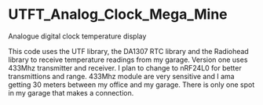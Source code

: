 UTFT_Analog_Clock_Mega_Mine
===========================

Analogue digital clock temperature display


This code uses the UTF  library, the DA1307 RTC library and the Radiohead library to receive temperature readings from my garage. Version one uses 433Mhz transmitter and receiver. I plan to change to nRF24L0 for better transmittions and range. 433Mhz module are very sensitive and I ama getting 30 meters between my office and my garage. There is only one spot in my garage that makes a connection.
